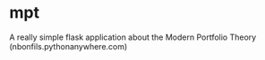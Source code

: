 # mpt
A really simple flask application about the Modern Portfolio Theory (nbonfils.pythonanywhere.com)
